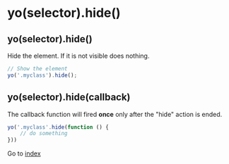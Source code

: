 # yo(selector).hide()

## yo(selector).hide()

Hide the element. If it is not visible does nothing. 

```javascript
// Show the element
yo('.myclass').hide();
```

## yo(selector).hide(callback)

The callback function will fired **once** only after the "hide" action is ended.

```javascript
yo('.myclass'.hide(function () {
    // do something
}))
```

Go to [index](index.md)
